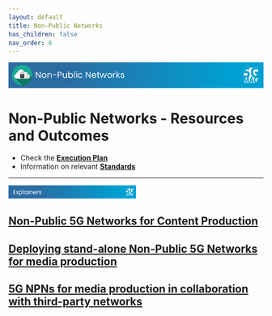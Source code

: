 ```yaml
---
layout: default
title: Non-Public Networks
has_children: false
nav_order: 8
---
```


<img src="../assets/images/Banner_NPN.png" /> 

# Non-Public Networks - Resources and Outcomes

* Check the [**Execution Plan**](https://github.com/orgs/5G-MAG/projects/44/views/11)
* Information on relevant [**Standards**](https://5g-mag.github.io/Standards/pages/npn.html)

---

<img src="../assets/images/Banner_Explainers.png" width="50%" /> 

## [Non-Public 5G Networks for Content Production](https://www.5g-mag.com/post/non-public-5g-networks-for-content-production)
## [Deploying stand-alone Non-Public 5G Networks for media production](https://www.5g-mag.com/post/deploying-stand-alone-non-public5g-networks-for-media-production)
## [5G NPNs for media production in collaboration with third-party networks](https://www.5g-mag.com/post/5g-npns-for-media-production-collaboration-with-third-party-networks)
